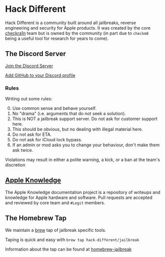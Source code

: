 # Hack Different

Hack Different is a community built around all jailbreaks, reverse engineering and security for Apple products.  It
was created by the core [checkra1n](https://checkra.in) team but is owned by the community (in part due to `checkm8`
being a useful tool for research for years to come).

## The Discord Server

[Join the Discord Server](https://discord.gg/NAxRYvysuc)

[Add GitHub to your Discord profile](LINKING)

### Rules

Writing out some rules:

0. Use common sense and behave yourself.
0. No "drama" (i.e. arguments that do not seek a solution).
0. This is NOT a jailbreak support server. Do not ask for customer support here.
0. This should be obvious, but no dealing with illegal material here.
0. Do not ask for ETA.
0. Do not ask for iCloud lock bypass.
0. If an admin or mod asks you to change your behaviour, don't make them ask twice.

Violations may result in either a polite warning, a kick, or a ban at the team's discretion

## [Apple Knowledge](https://hackdiffe.rent/apple-knowledge/)

The Apple Knowledge documentation project is a repository of writeups and knowledge for Apple hardware and software.
Pull requests are accepted and reviewed by core team and `#Legit` members.

## The Homebrew Tap

We maintain a [brew](https://brew.sh) tap of jailbreak specific tools.

Taping is quick and easy with `brew tap hack-different/jailbreak`

Information about the tap can be found at [homebrew-jailbreak](https://hackdiffe.rent/homebrew-jailbreak/)
